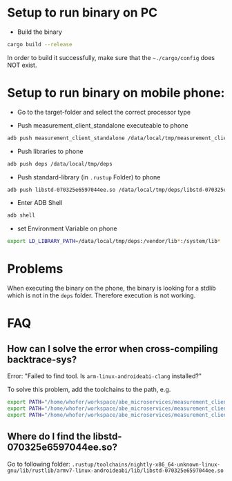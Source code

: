 # Setup to run binary on PC

- Build the binary
```bash
cargo build --release
```
In order to build it successfully, make sure that the `~./cargo/config` does NOT exist.


# Setup to run binary on mobile phone:
- Go to the target-folder and select the correct processor type

- Push measurement_client_standalone executeable to phone
```bash
adb push measurement_client_standalone /data/local/tmp/measurement_client_standalone
```
- Push libraries to phone
```bash
adb push deps /data/local/tmp/deps
```

- Push standard-library (in `.rustup` Folder) to phone
```bash
adb push libstd-070325e6597044ee.so /data/local/tmp/deps/libstd-070325e6597044ee.so  
```

- Enter ADB Shell
```bash
adb shell
```
- set Environment Variable on phone
```bash
export LD_LIBRARY_PATH=/data/local/tmp/deps:/vendor/lib*:/system/lib*
```

# Problems

When executing the binary on the phone, the binary is looking for a stdlib which is not in the `deps` folder.
Therefore execution is not working.

# FAQ

## How can I solve the error when cross-compiling backtrace-sys?
Error: "Failed to find tool. Is `arm-linux-androideabi-clang` installed?"

To solve this problem, add the toolchains to the path, e.g.
```bash
export PATH="/home/whofer/workspace/abe_microservices/measurement_client_standalone/NDK/arm/bin:$PATH"
export PATH="/home/whofer/workspace/abe_microservices/measurement_client_standalone/NDK/arm64/bin:$PATH"
export PATH="/home/whofer/workspace/abe_microservices/measurement_client_standalone/NDK/x86/bin:$PATH"
```

## Where do I find the libstd-070325e6597044ee.so?

Go to following folder: `.rustup/toolchains/nightly-x86_64-unknown-linux-gnu/lib/rustlib/armv7-linux-androideabi/lib/libstd-070325e6597044ee.so
`